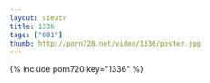 ```yaml
--- 
layout: sieutv
title: 1336
tags: ["001"]
thumb: http://porn720.net/video/1336/poster.jpg
---
```

{% include porn720 key="1336" %} 
